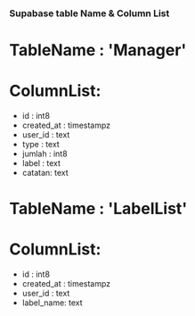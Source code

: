### Supabase table Name & Column List ###

# TableName : 'Manager'
# ColumnList:
- id : int8
- created_at : timestampz
- user_id : text
- type : text
- jumlah : int8
- label : text
- catatan: text


# TableName : 'LabelList'
# ColumnList:
- id : int8
- created_at : timestampz
- user_id : text
- label_name: text